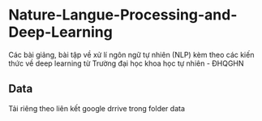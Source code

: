 # Nature-Langue-Processing-and-Deep-Learning
Các bài giảng, bài tập về xử lí ngôn ngữ tự nhiên (NLP) kèm theo các kiến thức về deep learning từ Trường đại học khoa học tự nhiên - ĐHQGHN

## Data
Tải riêng theo liên kết google drrive trong folder data
